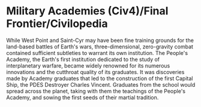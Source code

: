 # Military Academies (Civ4)/Final Frontier/Civilopedia

While West Point and Saint-Cyr may have been fine training grounds for the land-based battles of Earth's wars, three-dimensional, zero-gravity combat contained sufficient subtleties to warrant its own institution. The People's Academy, the Earth's first institution dedicated to the study of interplanetary warfare, became widely renowned for its numerous innovations and the cutthroat quality of its graduates. It was discoveries made by Academy graduates that led to the construction of the first Capital Ship, the PDES Destroyer Charles Vincent. Graduates from the school would spread across the planet, taking with them the teachings of the People's Academy, and sowing the first seeds of their martial tradition.